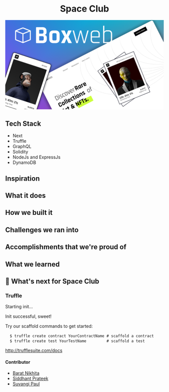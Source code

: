 <h1 align="center">Space Club</h1>

![](./assets/preview.png)


##  Tech Stack

- Next
- Truffle
- GraphQL
- Solidity
- NodeJs and ExpressJs
- DynamoDB


## Inspiration 

## What it does 

## How we built it 

## Challenges we ran into

## Accomplishments that we're proud of

## What we learned


## 🔮 What's next for Space Club



### Truffle

Starting init...

Init successful, sweet!

Try our scaffold commands to get started:

```shell
  $ truffle create contract YourContractName # scaffold a contract
  $ truffle create test YourTestName         # scaffold a test
```

http://trufflesuite.com/docs

#### Contributor

- [Barat Nikhita](https://github.com/nikhitaBarat/)
- [Siddhant Prateek](https://github.com/siddhantprateek)
- [Suvangi Paul](https://github.com/suvangipaul)